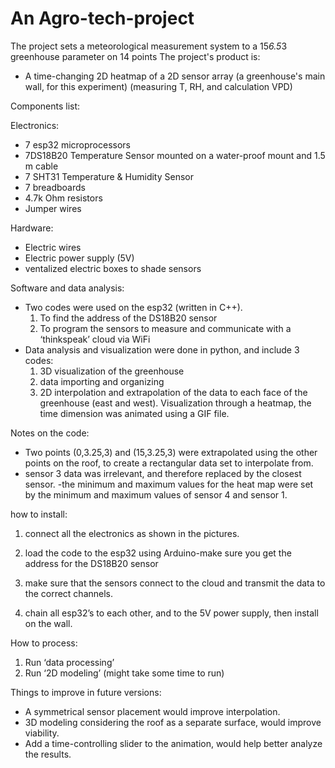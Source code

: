 # An Agro-tech-project
The project sets a meteorological measurement system to a 15*6.5*3 greenhouse parameter on 14 points
The project's product is:
- A time-changing 2D heatmap of a 2D sensor array (a greenhouse's main wall, for this experiment) (measuring T, RH, and calculation VPD)

Components list:

Electronics:
- 7 esp32 microprocessors
- 7DS18B20 Temperature Sensor mounted on a water-proof mount and 1.5 m cable
- 7 SHT31 Temperature & Humidity Sensor
- 7 breadboards
- 4.7k Ohm resistors
- Jumper wires

Hardware:
- Electric wires
- Electric power supply (5V)
- ventalized electric boxes to shade sensors 

Software and data analysis:
- Two codes were used on the esp32 (written in C++).
	1) To find the address of the DS18B20 sensor
	2) To program the sensors to measure and communicate with a ‘thinkspeak’ cloud via WiFi
- Data analysis and visualization were done in python, and include 3 codes:
	1) 3D visualization of the greenhouse
	2) data importing and organizing
	3) 2D interpolation and extrapolation of the data to each face of the greenhouse (east and west). Visualization through a heatmap, the time dimension was animated using a GIF file.


Notes on the code:
- Two points (0,3.25,3) and (15,3.25,3) were extrapolated using the other points on the roof, to create a rectangular data set to interpolate from.
- sensor 3 data was irrelevant, and therefore replaced by the closest sensor.
-the minimum and maximum values for the heat map were set by the minimum and maximum values of sensor 4 and sensor 1.
 
how to install:
1) connect all the electronics as shown in the pictures.


2) load the code to the esp32 using Arduino-make sure you get the address for the DS18B20 sensor
3)  make sure that the sensors connect to the cloud and transmit the data to the correct channels.
4) chain all esp32’s to each other, and to the 5V power supply, then install on the wall.

How to process:
1) Run ‘data processing’
2) Run ‘2D modeling’ (might take some time to run)


Things to improve in future versions:
- A symmetrical sensor placement would improve interpolation.
- 3D modeling considering the roof as a separate surface, would improve viability.
- Add a time-controlling slider to the animation, would help better analyze the results. 
